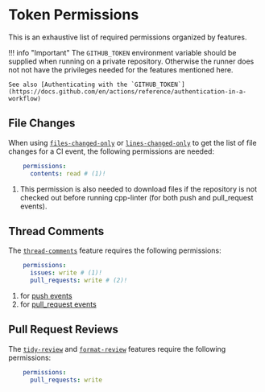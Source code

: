 # Token Permissions

This is an exhaustive list of required permissions organized by features.

!!! info "Important"
    The `GITHUB_TOKEN` environment variable should be supplied when running on a private repository.
    Otherwise the runner does not not have the privileges needed for the features mentioned here.

    See also [Authenticating with the `GITHUB_TOKEN`](https://docs.github.com/en/actions/reference/authentication-in-a-workflow)

## File Changes

When using [`files-changed-only`](inputs-outputs.md#files-changed-only) or
[`lines-changed-only`](inputs-outputs.md#lines-changed-only) to get the list
of file changes for a CI event, the following permissions are needed:

```yaml
    permissions:
      contents: read # (1)!
```

1. This permission is also needed to download files if the repository is not checked out before
    running cpp-linter (for both push and pull_request events).

## Thread Comments

The [`thread-comments`](inputs-outputs.md#thread-comments) feature requires the following permissions:

```yaml
    permissions:
      issues: write # (1)!
      pull_requests: write # (2)!
```

1. for [push events](https://docs.github.com/en/actions/using-workflows/events-that-trigger-workflows#push)
2. for [pull_request events](https://docs.github.com/en/actions/using-workflows/events-that-trigger-workflows#pull_request)

## Pull Request Reviews

The [`tidy-review`](inputs-outputs.md#tidy-review) and [`format-review`](inputs-outputs.md#format-review) features require the following permissions:

```yaml
    permissions:
      pull_requests: write
```
